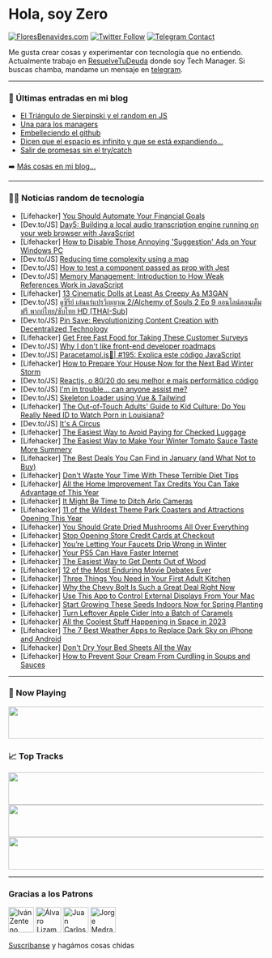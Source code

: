# Hola, soy Zero

[![FloresBenavides.com](https://img.shields.io/website?down_message=oops&label=MiBlog&style=for-the-badge&up_message=online&url=https%3A%2F%2Ffloresbenavides.com)](https://floresbenavides.com) [![Twitter Follow](https://img.shields.io/twitter/follow/ZeroDragon?color=%231DA1F2&label=Follow&logo=twitter&logoColor=ffffff&style=for-the-badge)](https://twitter.com/zerodragon) [![Telegram Contact](https://img.shields.io/badge/escr%C3%ADbeme-ZeroDragon-%2326A5E4?style=for-the-badge&logo=telegram)](https://t.me/zerodragon)

Me gusta crear cosas y experimentar con tecnología que no entiendo.
Actualmente trabajo en [ResuelveTuDeuda](http://github.com/resuelve) donde soy Tech Manager.
Si buscas chamba, mandame un mensaje en [telegram](https://t.me/zerodragon).

---

### 📕 Últimas entradas en mi blog
<!-- BLOG-POST-LIST:START -->
- [El Triángulo de Sierpinski y el random en JS](https://floresbenavides.com/el-triangulo-de-sierpinski-y-el-random-en-js/)
- [Una para los managers](https://floresbenavides.com/una-para-los-managers/)
- [Embelleciendo el github](https://floresbenavides.com/embelleciendo-el-github/)
- [Dicen que el espacio es infinito y que se está expandiendo…](https://floresbenavides.com/dicen-que-el-espacio-es-infinito-y-que-se-esta-expandiendo/)
- [Salir de promesas sin el try/catch](https://floresbenavides.com/salir-de-promesas-sin-el-try-catch/)
<!-- BLOG-POST-LIST:END -->

➡️ [Más cosas en mi blog...](https://floresbenavides.com)

---

### 👨‍💻 Noticias random de tecnología
<!-- TECH-POSTS:START -->
- [Lifehacker] [You Should Automate Your Financial Goals](https://lifehacker.com/you-should-automate-your-financial-goals-1849958883)
- [Dev.to/JS] [Day5: Building a local audio transcription engine running on your web browser with JavaScript](https://dev.to/picovoice/day5-building-a-local-audio-transcription-engine-running-on-your-web-browser-with-javascript-28ab)
- [Lifehacker] [How to Disable Those Annoying &#39;Suggestion&#39; Ads on Your Windows PC](https://lifehacker.com/how-to-disable-those-annoying-suggestion-ads-on-your-wi-1849957475)
- [Dev.to/JS] [Reducing time complexity using a map](https://dev.to/kaustavkarmakar2/reducing-time-complexity-using-a-map-4opb)
- [Dev.to/JS] [How to test a component passed as prop with Jest](https://dev.to/peterlidee/how-to-test-a-component-passed-as-prop-with-jest-4pgn)
- [Dev.to/JS] [Memory Management: Introduction to How Weak References Work in JavaScript](https://dev.to/get_pieces/memory-management-introduction-to-how-weak-references-work-in-javascript-53k2)
- [Lifehacker] [13 Cinematic Dolls at Least As Creepy As M3GAN](https://lifehacker.com/13-cinematic-dolls-at-least-as-creepy-as-m3gan-1849955931)
- [Dev.to/JS] [ดูซีรีย์ เล่นแร่แปรวิญญาณ 2/Alchemy of Souls 2 Ep 9 ออนไลน์ตอนเต็มฟรี พากย์ไทย/ซับไทย HD [THAI-Sub]](https://dev.to/alchemyofsouls2ep9thai/duuchiiriiy-elnaeraeprwiyyaan-2alchemy-of-souls-2-ep-9-nailntnetmfrii-phaakyaithychabaithy-hd-thai-sub-2a18)
- [Dev.to/JS] [Pin Save: Revolutionizing Content Creation with Decentralized Technology](https://dev.to/pfedprog/pin-save-revolutionizing-content-creation-with-decentralized-technology-3oi7)
- [Lifehacker] [Get Free Fast Food for Taking These Customer Surveys](https://lifehacker.com/get-free-fast-food-for-taking-these-customer-surveys-1849955725)
- [Dev.to/JS] [Why I don&#39;t like front-end developer roadmaps](https://dev.to/nicozerpa/why-i-dont-like-front-end-developer-roadmaps-5d98)
- [Dev.to/JS] [Paracetamol.js💊| #195: Explica este código JavaScript](https://dev.to/duxtech/paracetamoljs-195-explica-este-codigo-javascript-2oj2)
- [Lifehacker] [How to Prepare Your House Now for the Next Bad Winter Storm](https://lifehacker.com/how-to-prepare-your-house-now-for-the-next-bad-winter-s-1849957252)
- [Dev.to/JS] [Reactjs, o 80/20 do seu melhor e mais performático código](https://dev.to/mechamoclayton/reactjs-o-8020-do-seu-melhor-e-mais-performatico-codigo-3ag2)
- [Dev.to/JS] [I&#39;m in trouble... can anyone assist me?](https://dev.to/zihan/im-in-trouble-can-anyone-assist-me-2o1g)
- [Dev.to/JS] [Skeleton Loader using Vue &amp; Tailwind](https://dev.to/kouts/skeleton-loader-using-vue-tailwind-422a)
- [Lifehacker] [The Out-of-Touch Adults&#39; Guide to Kid Culture: Do You Really Need ID to Watch Porn in Louisiana?](https://lifehacker.com/the-out-of-touch-adults-guide-to-kid-culture-do-you-re-1849957375)
- [Dev.to/JS] [It&#39;s A Circus](https://dev.to/megdiv/its-a-circus-3jm8)
- [Lifehacker] [The Easiest Way to Avoid Paying for Checked Luggage](https://lifehacker.com/the-easiest-way-to-avoid-paying-for-checked-luggage-1849955793)
- [Lifehacker] [The Easiest Way to Make Your Winter Tomato Sauce Taste More Summery](https://lifehacker.com/the-easiest-way-to-make-your-winter-tomato-sauce-taste-1849956192)
- [Lifehacker] [The Best Deals You Can Find in January &lpar;and What Not to Buy&rpar;](https://lifehacker.com/the-best-deals-you-can-find-in-january-and-what-not-to-1849954638)
- [Lifehacker] [Don&#39;t Waste Your Time With These Terrible Diet Tips](https://lifehacker.com/dont-waste-your-time-with-these-terrible-diet-tips-1849954846)
- [Lifehacker] [All the Home Improvement Tax Credits You Can Take Advantage of This Year](https://lifehacker.com/all-the-home-improvement-tax-credits-you-can-take-advan-1849954962)
- [Lifehacker] [It Might Be Time to Ditch Arlo Cameras](https://lifehacker.com/it-might-be-time-to-ditch-arlo-cameras-1849945570)
- [Lifehacker] [11 of the Wildest Theme Park Coasters and Attractions Opening This Year](https://lifehacker.com/11-of-the-wildest-theme-park-coasters-and-attractions-o-1849954649)
- [Lifehacker] [You Should Grate Dried Mushrooms All Over Everything](https://lifehacker.com/you-should-grate-dried-mushrooms-all-over-everything-1849955064)
- [Lifehacker] [Stop Opening Store Credit Cards at Checkout](https://lifehacker.com/stop-opening-store-credit-cards-at-checkout-1849954734)
- [Lifehacker] [You’re Letting Your Faucets Drip Wrong in Winter](https://lifehacker.com/you-re-letting-your-faucets-drip-wrong-in-winter-1849954235)
- [Lifehacker] [Your PS5 Can Have Faster Internet](https://lifehacker.com/your-ps5-can-have-faster-internet-1849953810)
- [Lifehacker] [The Easiest Way to Get Dents Out of Wood](https://lifehacker.com/the-easiest-way-to-get-dents-out-of-wood-1849952032)
- [Lifehacker] [12 of the Most Enduring Movie Debates Ever](https://lifehacker.com/12-of-the-most-enduring-movie-debates-ever-1849950082)
- [Lifehacker] [Three Things You Need in Your First Adult Kitchen](https://lifehacker.com/three-things-you-need-in-your-first-adult-kitchen-1849954362)
- [Lifehacker] [Why the Chevy Bolt Is Such a Great Deal Right Now](https://lifehacker.com/why-the-chevy-bolt-is-such-a-great-deal-right-now-1849951365)
- [Lifehacker] [Use This App to Control External Displays From Your Mac](https://lifehacker.com/use-this-app-to-control-external-displays-from-your-mac-1849952583)
- [Lifehacker] [Start Growing These Seeds Indoors Now for Spring Planting](https://lifehacker.com/start-growing-these-seeds-indoors-now-for-spring-planti-1849951942)
- [Lifehacker] [Turn Leftover Apple Cider Into a Batch of Caramels](https://lifehacker.com/turn-leftover-apple-cider-into-a-batch-of-caramels-1849950632)
- [Lifehacker] [All the Coolest Stuff Happening in Space in 2023](https://lifehacker.com/all-the-coolest-shit-happening-in-space-in-2023-1849951152)
- [Lifehacker] [The 7 Best Weather Apps to Replace Dark Sky on iPhone and Android](https://lifehacker.com/the-7-best-weather-apps-to-replace-dark-sky-on-iphone-a-1849951456)
- [Lifehacker] [Don&#39;t Dry Your Bed Sheets All the Way](https://lifehacker.com/dont-dry-your-bed-sheets-all-the-way-1849949255)
- [Lifehacker] [How to Prevent Sour Cream From Curdling in Soups and Sauces](https://lifehacker.com/how-to-prevent-sour-cream-from-curdling-in-soups-and-sa-1849950277)<!-- TECH-POSTS:END -->

---

### 🎵 Now Playing
<a href="https://spotify-now-playing-dun.vercel.app/now-playing?open"><img src="https://spotify-now-playing-dun.vercel.app/now-playing" width="540" height="64"></a>

### 📈 Top Tracks
<a href="https://spotify-now-playing-dun.vercel.app/top-tracks?i=1&open"><img src="https://spotify-now-playing-dun.vercel.app/top-tracks?i=1" width="540" height="64"></a>
<a href="https://spotify-now-playing-dun.vercel.app/top-tracks?i=2&open"><img src="https://spotify-now-playing-dun.vercel.app/top-tracks?i=2" width="540" height="64"></a>
<a href="https://spotify-now-playing-dun.vercel.app/top-tracks?i=3&open"><img src="https://spotify-now-playing-dun.vercel.app/top-tracks?i=3" width="540" height="64"></a>

---

### Gracias a los Patrons
[<img src="https://avatars.githubusercontent.com/u/243380?v=4" alt="Iván Zenteno" width="50px">](https://github.com/k001) [<img src="https://avatars.githubusercontent.com/u/19955639?v=4" alt="Álvaro Lizama" width="50px">](https://github.com/alvarolizama) [<img src="https://avatars.githubusercontent.com/u/2718753?v=4" alt="Juan Carlos Ruiz" width="50px">](https://github.com/JuanCrg90) [<img src="https://avatars.githubusercontent.com/u/37025?v=4" alt="Jorge Medrano" width="50px">](https://github.com/h1pp1e) 

[Suscríbanse](https://www.patreon.com/zerodragon) y hagámos cosas chidas
